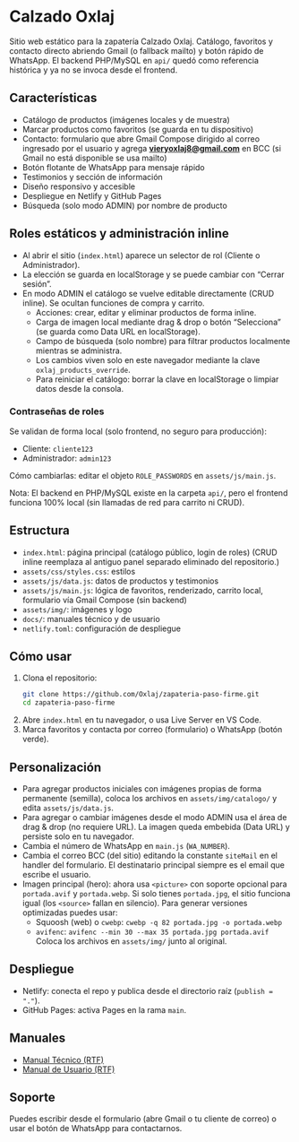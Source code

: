 # Calzado Oxlaj
Sitio web estático para la zapatería Calzado Oxlaj. Catálogo, favoritos y contacto directo abriendo Gmail (o fallback mailto) y botón rápido de WhatsApp. El backend PHP/MySQL en `api/` quedó como referencia histórica y ya no se invoca desde el frontend.

## Características
- Catálogo de productos (imágenes locales y de muestra)
- Marcar productos como favoritos (se guarda en tu dispositivo)
- Contacto: formulario que abre Gmail Compose dirigido al correo ingresado por el usuario y agrega **vieryoxlaj8@gmail.com** en BCC (si Gmail no está disponible se usa mailto)
- Botón flotante de WhatsApp para mensaje rápido
- Testimonios y sección de información
- Diseño responsivo y accesible
- Despliegue en Netlify y GitHub Pages
 - Búsqueda (solo modo ADMIN) por nombre de producto

## Roles estáticos y administración inline
- Al abrir el sitio (`index.html`) aparece un selector de rol (Cliente o Administrador).
- La elección se guarda en localStorage y se puede cambiar con “Cerrar sesión”.
- En modo ADMIN el catálogo se vuelve editable directamente (CRUD inline). Se ocultan funciones de compra y carrito.
   - Acciones: crear, editar y eliminar productos de forma inline.
   - Carga de imagen local mediante drag & drop o botón “Selecciona” (se guarda como Data URL en localStorage).
   - Campo de búsqueda (solo nombre) para filtrar productos localmente mientras se administra.
   - Los cambios viven solo en este navegador mediante la clave `oxlaj_products_override`.
   - Para reiniciar el catálogo: borrar la clave en localStorage o limpiar datos desde la consola.

### Contraseñas de roles
Se validan de forma local (solo frontend, no seguro para producción):
- Cliente: `cliente123`
- Administrador: `admin123`

Cómo cambiarlas: editar el objeto `ROLE_PASSWORDS` en `assets/js/main.js`.

Nota: El backend en PHP/MySQL existe en la carpeta `api/`, pero el frontend funciona 100% local (sin llamadas de red para carrito ni CRUD).

## Estructura
- `index.html`: página principal (catálogo público, login de roles)
   (CRUD inline reemplaza al antiguo panel separado eliminado del repositorio.)
- `assets/css/styles.css`: estilos
- `assets/js/data.js`: datos de productos y testimonios
- `assets/js/main.js`: lógica de favoritos, renderizado, carrito local, formulario vía Gmail Compose (sin backend)
- `assets/img/`: imágenes y logo
- `docs/`: manuales técnico y de usuario
- `netlify.toml`: configuración de despliegue

## Cómo usar
1. Clona el repositorio:
   ```sh
   git clone https://github.com/Oxlaj/zapateria-paso-firme.git
   cd zapateria-paso-firme
   ```
2. Abre `index.html` en tu navegador, o usa Live Server en VS Code.
3. Marca favoritos y contacta por correo (formulario) o WhatsApp (botón verde).

## Personalización
- Para agregar productos iniciales con imágenes propias de forma permanente (semilla), coloca los archivos en `assets/img/catalogo/` y edita `assets/js/data.js`.
- Para agregar o cambiar imágenes desde el modo ADMIN usa el área de drag & drop (no requiere URL). La imagen queda embebida (Data URL) y persiste solo en tu navegador.
- Cambia el número de WhatsApp en `main.js` (`WA_NUMBER`).
- Cambia el correo BCC (del sitio) editando la constante `siteMail` en el handler del formulario. El destinatario principal siempre es el email que escribe el usuario.
 - Imagen principal (hero): ahora usa `<picture>` con soporte opcional para `portada.avif` y `portada.webp`. Si solo tienes `portada.jpg`, el sitio funciona igual (los `<source>` fallan en silencio). Para generar versiones optimizadas puedes usar:
    - Squoosh (web) o `cwebp`: `cwebp -q 82 portada.jpg -o portada.webp`
    - `avifenc`: `avifenc --min 30 --max 35 portada.jpg portada.avif`
    Coloca los archivos en `assets/img/` junto al original.

## Despliegue
- Netlify: conecta el repo y publica desde el directorio raíz (`publish = "."`).
- GitHub Pages: activa Pages en la rama `main`.

## Manuales
- [Manual Técnico (RTF)](docs/Manual_Tecnico_Calzado_Oxlaj.rtf)
- [Manual de Usuario (RTF)](docs/Manual_de_Usuario_Calzado_Oxlaj.rtf)

## Soporte
Puedes escribir desde el formulario (abre Gmail o tu cliente de correo) o usar el botón de WhatsApp para contactarnos.
